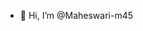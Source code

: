 - 👋 Hi, I’m @Maheswari-m45
  

<!---
Maheswari-m45/Maheswari-m45 is a ✨ special ✨ repository because its `README.md` (this file) appears on your GitHub profile.
You can click the Preview link to take a look at your changes.
--->
